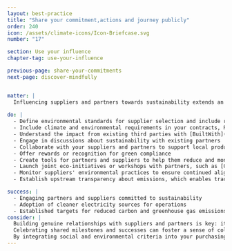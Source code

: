 ```yaml
---
layout: best-practice
title: "Share your commitment,actions and journey publicly"
order: 240
icon: /assets/climate-icons/Icon-Briefcase.svg
number: "17"

section: Use your influence
chapter-tag: use-your-influence

previous-page: share-your-commitments
next-page: discover-mindfully


matter: |
  Influencing suppliers and partners towards sustainability extends an organization's positive impact beyond its immediate operations. As organizations become interconnected in the global supply chain, collective eco-friendly actions can create ripple effects. Organizations can holistically reduce their environmental footprint by ensuring that partners align with green initiatives, amplifying their contribution to global sustainability. You’ll find these emissions included in Scope 3 (as per the Greenhouse Gas Protocol).
  
do: |
  - Define environmental standards for supplier selection and include related contractual clauses
  - Include climate and environmental requirements in your contracts, RFPs and RFIs: hosting, website development (carbon budget per page delivered), payments, communication, customer service, distribution, etc.
  - Understand the impact from existing third parties with [BuiltWith](https://builtwith.com/) or [Are my third parties green](https://aremythirdpartiesgreen.com/)
  - Engage in discussions about sustainability with existing partners
  - Collaborate with your suppliers and partners to support local production and utilize reconditioned and recycled resources where possible
  - Offer rewards or recognition for green compliance
  - Create tools for partners and suppliers to help them reduce and monitor their emissions
  - Launch joint eco-initiatives or workshops with partners, such as [Climate Fresk](https://climatefresk.org/world/)
  - Monitor suppliers' environmental practices to ensure continued alignment
  - Establish upstream transparency about emissions, which enables tracking of supply-chain initiatives and monitoring progress.

success: |
  - Engaging partners and suppliers committed to sustainability
  - Adoption of cleaner electricity sources for operations
  - Established targets for reduced carbon and greenhouse gas emissions
consider: |
  Building genuine relationships with suppliers and partners is key: it ensures that the drive towards sustainability feels collaborative rather than imposed. It's crucial to clarify expectations and offer assistance where possible through resources, training, or shared expertise. If you are a large organization working with a broad network of suppliers, we encourage you to create a sustainability exhibit (see [Salesforce’s example](https://www.salesforce.com/company/sustainability/supplier-sustainability/#toolkit)). 
  Celebrating shared milestones and successes can foster a sense of collective accomplishment. Lastly, maintaining flexibility and understanding that each supplier might be at a different stage in their sustainability journey ensures a balanced approach, fostering long-term commitment, and promotes the collaborative culture the planet needs to tackle climate change.
  By integrating social and environmental criteria into your purchasing decisions, you can promote operational efficiency and reduce supply chain risks to strengthen your reputation with stakeholders. This can help position your company as a committed leader.---
---
```

